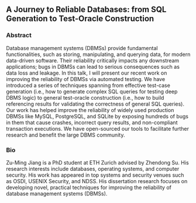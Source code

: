 ## A Journey to Reliable Databases: from SQL Generation to Test-Oracle Construction 

### Abstract 

Database management systems (DBMSs) provide fundamental functionalities, such as storing, manipulating, and querying data, for modern data-driven software. Their reliability critically impacts any downstream applications; bugs in DBMSs can lead to serious consequences such as data loss and leakage. In this talk, I will present our recent work on improving the reliability of DBMSs via automated testing. We have introduced a series of techniques spanning from effective test-case generation (i.e., how to generate complex SQL queries for testing deep DBMS logic) to general test-oracle construction (i.e., how to build referencing results for validating the correctness of general SQL queries). Our work has helped improve the reliability of widely used production DBMSs like MySQL, PostgreSQL, and SQLite by exposing hundreds of bugs in them that cause crashes, incorrect query results, and non-compliant transaction executions. We have open-sourced our tools to facilitate further research and benefit the large DBMS community. 

### Bio 

Zu-Ming Jiang is a PhD student at ETH Zurich advised by Zhendong Su. His research interests include databases, operating systems, and computer security. His work has appeared in top systems and security venues such as OSDI, USENIX Security, and NDSS. His dissertation research focuses on developing novel, practical techniques for improving the reliability of database management systems (DBMSs).
